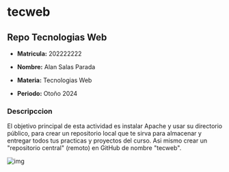 # tecweb
## Repo Tecnologias Web 
- **Matricula:** 202222222

- **Nombre:** Alan Salas Parada

- **Materia:** Tecnologias Web

- **Periodo:** Otoño 2024

### Descripccion

El objetivo principal de esta actividad es instalar Apache y usar su directorio público, para crear un repositorio local que te sirva para almacenar y entregar todos tus practicas y proyectos del curso. Asi mismo crear un "repositorio central" (remoto) en GitHub de nombre "tecweb".

![img]()
